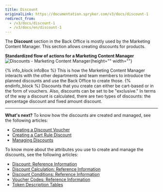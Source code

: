 ```yaml
---
title: Discount
originalLink: https://documentation.spryker.com/v3/docs/discount-1
redirect_from:
  - /v3/docs/discount-1
  - /v3/docs/en/discount-1
---
```


The **Discount** section in the Back Office is mostly used by the Marketing Content Manager.
This section allows creating discounts for products.

**Standardized flow of actions for a Marketing Content Manager**
![Discounts - Marketing Content Manager](https://spryker.s3.eu-central-1.amazonaws.com/docs/User+Guides/Back+Office+User+Guides/Discount/discounts-section.png){height="" width=""}

{% info_block infoBox %}
This is how the Marketing Content Manager interacts with the other departments and team members to introduce the planned discounts and use the Back Office to create those.
{% endinfo_block %}
Discounts that you create can either be cart-based or in the form of vouchers. Also, discounts can be set to be "exclusive."
In terms of the way a discount is calculated, there are two types of discounts: the percentage discount and fixed amount discount.

* * *
**What's next?**
To know how the discounts are created and managed, see the following articles:
* [Creating a Discount Voucher](/docs/scos/dev/user-guides/202001.0/back-office-user-guide/discount/creating-a-discount/creating-a-disc)
* [Creating a Cart Rule Discount](/docs/scos/dev/user-guides/202001.0/back-office-user-guide/discount/creating-a-discount/creating-a-cart)
* [Managing Discounts](/docs/scos/dev/user-guides/202001.0/back-office-user-guide/discount/managing-discou)

To know more about the attributes you use to create and manage the discounts, see the following articles:
* [Discount: Reference Information](/docs/scos/dev/user-guides/202001.0/back-office-user-guide/discount/references/discount-refere)
* [Discount Calculation: Reference Information](/docs/scos/dev/user-guides/202001.0/back-office-user-guide/discount/references/discount-calcul)
* [Discount Conditions: Reference Information](/docs/scos/dev/user-guides/202001.0/back-office-user-guide/discount/references/discount-condit)
* [Voucher Codes: Reference Information](/docs/scos/dev/user-guides/202001.0/back-office-user-guide/discount/references/voucher-codes-r)
* [Token Description Tables](/docs/scos/dev/user-guides/202001.0/back-office-user-guide/discount/references/token-descripti)
